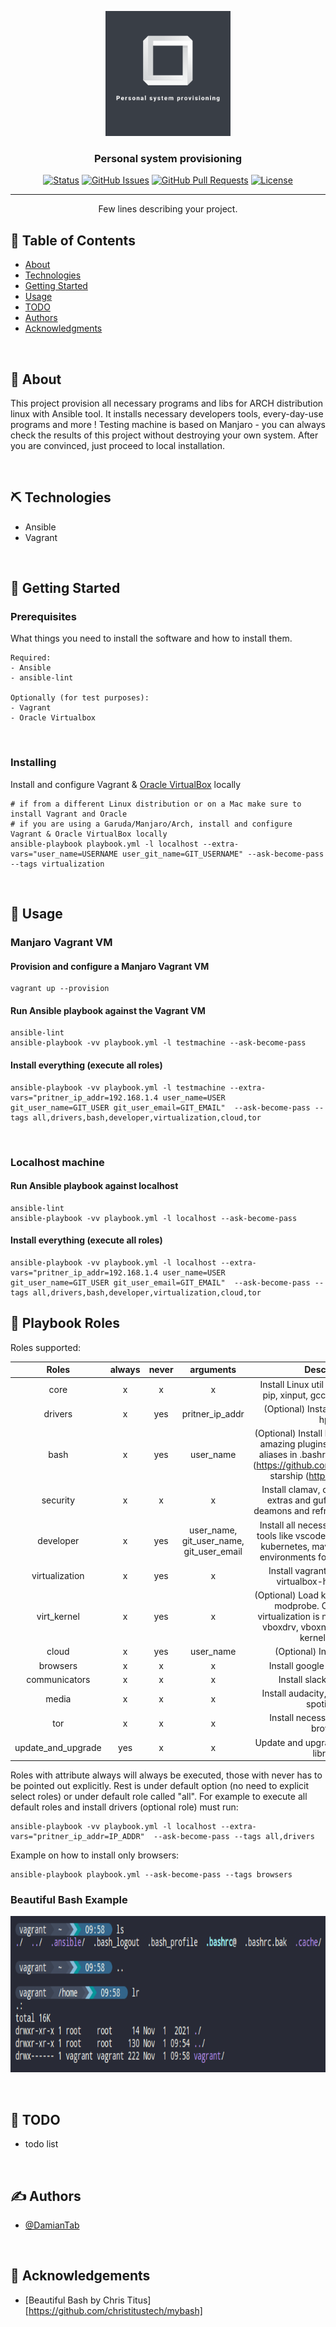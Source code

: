<!-- MARKDOWN LINKS & IMAGES -->

<!-- CHANGE THIS: PROJECT_URL, REPO_NAME -->
<!-- LOGO https://hatchful.shopify.com -->

[status-icon]: https://img.shields.io/badge/status-active-success.svg
[project-url]: https://github.com/DamianTab/personal-system-provisioning
[issues-icon]: https://img.shields.io/github/issues/DamianTab/personal-system-provisioning.svg
[issues-url]: https://github.com/DamianTab/personal-system-provisioning/issues
[pulls-icon]: https://img.shields.io/github/issues-pr/kylelobo/The-Documentation-Compendium.svg
[pulls-url]: https://github.com/DamianTab/personal-system-provisioning/pulls
[license-icon]: https://shields.io/badge/license-Apache%202-blue.svg
[license-url]: /LICENSE
[author-url]: https://github.com/DamianTab

<p align="center">
  <a href="" rel="noopener">
 <img width=200px height=200px src="./assets/logo.png" alt="Project logo"></a>
</p>


<h3 align="center">Personal system provisioning</h3>

<div align="center">
  
  [![Status][status-icon]][project-url]
  [![GitHub Issues][issues-icon]][issues-url]
  [![GitHub Pull Requests][pulls-icon]][pulls-url]
  [![License][license-icon]][license-url]
</div>

---

<p align="center"> Few lines describing your project.
    <br> 
</p>

## 📝 Table of Contents
- [About](#about)
- [Technologies](#technologies)
- [Getting Started](#getting_started)
- [Usage](#usage)
- [TODO](#todo)
- [Authors](#authors)
- [Acknowledgments](#acknowledgement)

<br/>

## 🧐 About <a name = "about"></a>
This project provision all necessary programs and libs for ARCH distribution linux with Ansible tool. It installs necessary developers tools, every-day-use programs and more ! Testing machine is based on Manjaro - you can always check the results of this project without destroying your own system. After you are convinced, just proceed to local installation.

<br/>

## ⛏️ Technologies <a name = "technologies"></a>
- Ansible
- Vagrant

<br/>
  
## 🏁 Getting Started <a name = "getting_started"></a>
  
### Prerequisites
What things you need to install the software and how to install them.

```
Required:
- Ansible
- ansible-lint

Optionally (for test purposes):
- Vagrant
- Oracle Virtualbox
```

<br/>

### Installing
Install and configure Vagrant & [Oracle VirtualBox](https://www.virtualbox.org/) locally
```
# if from a different Linux distribution or on a Mac make sure to install Vagrant and Oracle
# if you are using a Garuda/Manjaro/Arch, install and configure Vagrant & Oracle VirtualBox locally
ansible-playbook playbook.yml -l localhost --extra-vars="user_name=USERNAME user_git_name=GIT_USERNAME" --ask-become-pass --tags virtualization
```
<br/>

## 🎈 Usage <a name="usage"></a>

### Manjaro Vagrant VM
#### Provision and configure a Manjaro Vagrant VM

```
vagrant up --provision
```

#### Run Ansible playbook against the Vagrant VM
```
ansible-lint
ansible-playbook -vv playbook.yml -l testmachine --ask-become-pass
```

#### Install everything (execute all roles)

```
ansible-playbook -vv playbook.yml -l testmachine --extra-vars="pritner_ip_addr=192.168.1.4 user_name=USER git_user_name=GIT_USER git_user_email=GIT_EMAIL"  --ask-become-pass --tags all,drivers,bash,developer,virtualization,cloud,tor
```

<br/>

### Localhost machine
#### Run Ansible playbook against localhost
```
ansible-lint
ansible-playbook -vv playbook.yml -l localhost --ask-become-pass
```

#### Install everything (execute all roles)

```
ansible-playbook -vv playbook.yml -l localhost --extra-vars="pritner_ip_addr=192.168.1.4 user_name=USER git_user_name=GIT_USER git_user_email=GIT_EMAIL"  --ask-become-pass --tags all,drivers,bash,developer,virtualization,cloud,tor
```

## :toolbox: Playbook Roles

Roles supported:

|        Roles       | always | never |                 arguments                |                                                                                   Description                                                                                   |
|:------------------:|:------:|:-----:|:----------------------------------------:|:-------------------------------------------------------------------------------------------------------------------------------------------------------------------------------:|
|        core        |    x   |   x   |                     x                    | Install Linux util libraries, python-pip, xinput, gcc, glib, pamac etc.                                                                                                         |
|       drivers      |    x   |  yes  |              pritner_ip_addr             | (Optional) Install printer drivers: hplip                                                                                                                                       |
|        bash        |    x   |  yes  |                 user_name                | (Optional) Install beautiful bash, add amazing plugins and some useful aliases in .bashrc -> e.g. autojump (https://github.com/wting/autojump), starship (https://starship.rs/) |
|      security      |    x   |   x   |                     x                    | Install clamav, clamtk, ufw, ufw-extras and gufw. Configure all deamons and refresh virus database                                                                              |
|      developer     |    x   |  yes  | user_name, git_user_name, git_user_email | Install all necessary programmers tools like vscode, jetbrains, docker, kubernetes, maven, npm etc. and environments for java, go, nodejs.                                      |
|   virtualization   |    x   |  yes  |                     x                    | Install vagrant, virtualbox and virtualbox-host-modules                                                                                                                         |
|     virt_kernel    |    x   |  yes  |                     x                    | (Optional) Load kernel modules with modprobe. Optional step if virtualization is not working. Loads vboxdrv, vboxnetadp, vboxnetflt kernel module                               |
|        cloud       |    x   |  yes  |                 user_name                | (Optional) Install AWS CLI.                                                                                                                                                     |
|      browsers      |    x   |   x   |                     x                    | Install google-chrome, brave                                                                                                                                                    |
|    communicators   |    x   |   x   |                     x                    | Install slack and discord.                                                                                                                                                      |
|        media       |    x   |   x   |                     x                    | Install audacity, gimp, vlc player, spotify etc.                                                                                                                                |
|         tor        |    x   |   x   |                     x                    | Install necessary tools for tor browser.                                                                                                                                        |
| update_and_upgrade |   yes  |   x   |                     x                    | Update and upgrade system with all libraries                                                                                                                                    |


Roles with attribute always will always be executed, those with never has to be pointed out explicitly. Rest is under default option (no need to explicit select roles) or under default role called "all". For example to execute all default roles and install drivers (optional role) must run:

```
ansible-playbook -vv playbook.yml -l localhost --extra-vars="pritner_ip_addr=IP_ADDR"  --ask-become-pass --tags all,drivers
```


Example on how to install only browsers:
```
ansible-playbook playbook.yml --ask-become-pass --tags browsers
```

### Beautiful Bash Example

<p align="center">
  <a name = "beautiful_bash"></a>
  <!-- <a href="" rel="noopener"> -->
 <img width=900px height=250px src="./assets/bash.png" alt="Beautiful bash example"></a>
</p>


<br/>

## :notebook: TODO <a name = "todo"></a>
- todo list


<br/>

## ✍️ Authors <a name = "authors"></a>
- [@DamianTab][author-url]

<br/>

## 🎉 Acknowledgements <a name = "acknowledgement"></a>
- [Beautiful Bash by Chris Titus][https://github.com/christitustech/mybash]
